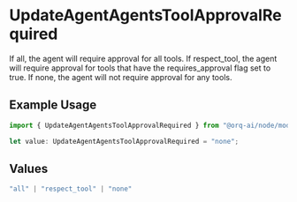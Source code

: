 # UpdateAgentAgentsToolApprovalRequired

If all, the agent will require approval for all tools. If respect_tool, the agent will require approval for tools that have the requires_approval flag set to true. If none, the agent will not require approval for any tools.

## Example Usage

```typescript
import { UpdateAgentAgentsToolApprovalRequired } from "@orq-ai/node/models/operations";

let value: UpdateAgentAgentsToolApprovalRequired = "none";
```

## Values

```typescript
"all" | "respect_tool" | "none"
```